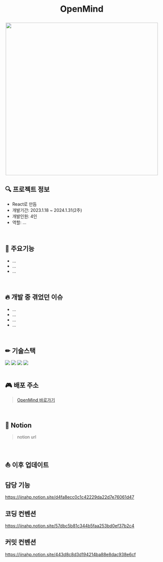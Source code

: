 # <p align="center">OpenMind</p>

<p align="center"><img src="https://github.com/Team7-OpenMind/OpenMind/assets/68732996/1de010d9-c973-4491-8035-23150b0bc981" width="500" /></p>


## 🔍 프로젝트 정보
* React로 만듬
* 개발기간: 2023.1.18 ~ 2024.1.31(2주)
* 개발인원: 4인
* 역할: ...
<br/>

## 📖 주요기능
* ...
* ...
* ...
<br/>

## 🔥 개발 중 겪었던 이슈
* ...
* ...
* ...
* ...
<br/>

## ✏ 기술스택
<img src="https://img.shields.io/badge/javascript-F7DF1E?style=for-the-badge&logo=javascript&logoColor=black"> <img src="https://img.shields.io/badge/styledcomponents-efac97?style=for-the-badge&logo=styledcomponents&logoColor=black"> <img src="https://img.shields.io/badge/react-black?style=for-the-badge&logo=react&logoColor=61DAFB"> <img src="https://img.shields.io/badge/redux-7f42c1?style=for-the-badge&logo=redux&logoColor=white">  
<br/>

## 🎮 배포 주소
> [OpenMind 바로가기](https://open-mind-7.vercel.app/)  
<br/>

## 📝 Notion
> notion url
<br/>

## ⛵ 이후 업데이트


## 담당 기능

https://jinahp.notion.site/d4fa8ecc0c1c42229da22d7e76061d47

## 코딩 컨벤션

https://jinahp.notion.site/57dbc5b81c344b5faa253bd0ef37b2c4

## 커밋 컨벤션

https://jinahp.notion.site/443d8c8d3d194214ba88e8dac938e6cf
